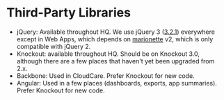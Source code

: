 # Third-Party Libraries

- jQuery: Available throughout HQ. We use jQuery 3 ([3.2.1](https://github.com/dimagi/commcare-hq/blob/master/bower.json)) everywhere except in Web Apps, which depends on [marionette](https://marionettejs.com/) v2, which is only compatible with jQuery 2.
- Knockout: available throughout HQ. Should be on Knockout 3.0, although there are a few places that haven't yet been upgraded from 2.x.
- Backbone: Used in CloudCare. Prefer Knockout for new code.
- Angular: Used in a few places (dashboards, exports, app summaries). Prefer Knockout for new code.
